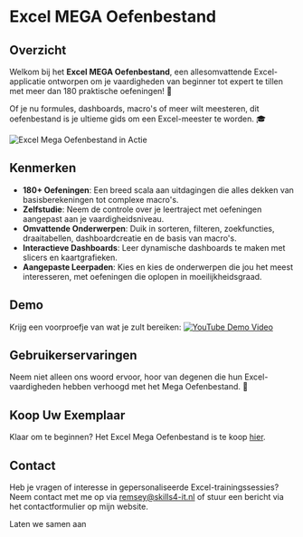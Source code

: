 # Excel MEGA Oefenbestand

## Overzicht
Welkom bij het **Excel MEGA Oefenbestand**, een allesomvattende Excel-applicatie ontworpen om je vaardigheden van beginner tot expert te tillen met meer dan 180 praktische oefeningen! 🚀

Of je nu formules, dashboards, macro's of meer wilt meesteren, dit oefenbestand is je ultieme gids om een Excel-meester te worden. 🎓

![Excel Mega Oefenbestand in Actie](https://www.remsey.nl/assets/images/excel-mega-oefenbestand.gif)

## Kenmerken
- **180+ Oefeningen**: Een breed scala aan uitdagingen die alles dekken van basisberekeningen tot complexe macro's.
- **Zelfstudie**: Neem de controle over je leertraject met oefeningen aangepast aan je vaardigheidsniveau.
- **Omvattende Onderwerpen**: Duik in sorteren, filteren, zoekfuncties, draaitabellen, dashboardcreatie en de basis van macro's.
- **Interactieve Dashboards**: Leer dynamische dashboards te maken met slicers en kaartgrafieken.
- **Aangepaste Leerpaden**: Kies en kies de onderwerpen die jou het meest interesseren, met oefeningen die oplopen in moeilijkheidsgraad.

## Demo
Krijg een voorproefje van wat je zult bereiken:
[![YouTube Demo Video](http://img.youtube.com/vi/dy7Q3OYxlFA/0.jpg)](https://www.youtube.com/watch?v=dy7Q3OYxlFA)

## Gebruikerservaringen
Neem niet alleen ons woord ervoor, hoor van degenen die hun Excel-vaardigheden hebben verhoogd met het Mega Oefenbestand. 💬

## Koop Uw Exemplaar
Klaar om te beginnen? Het Excel Mega Oefenbestand is te koop [hier](https://www.skills4-it.nl/excel-mega-oefenbestand.html).

## Contact
Heb je vragen of interesse in gepersonaliseerde Excel-trainingssessies? Neem contact met me op via remsey@skills4-it.nl of stuur een bericht via het contactformulier op mijn website.

Laten we samen aan
